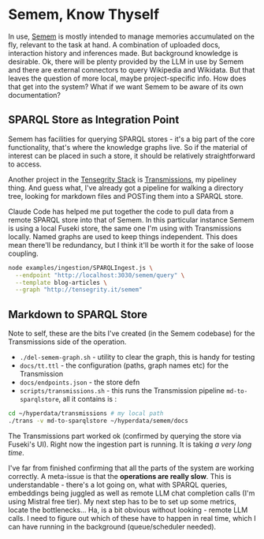 # Semem, Know Thyself

In use, [Semem]() is mostly intended to manage memories accumulated on the fly, relevant to the task at hand. A combination of uploaded docs, interaction history and inferences made. But background knowledge is desirable. Ok, there will be plenty provided by the LLM in use by Semem and there are external connectors to query Wikipedia and Wikidata. But that leaves the question of more local, maybe project-specific info. How does that get into the system? What if we want Semem to be aware of its own documentation?

## SPARQL Store as Integration Point

Semem has facilities for querying SPARQL stores - it's a big part of the core functionality, that's where the knowledge graphs live. So if the material of interest can be placed in such a store, it should be relatively straightforward to access.

Another project in the [Tensegrity Stack](https://github.com/danja/tensegrity) is [Transmissions](https://github.com/danja/transmissions), my pipeliney thing. And guess what, I've already got a pipeline for walking a directory tree, looking for markdown files and POSTing them into a SPARQL store.

Claude Code has helped me put together the code to pull data from a remote SPARQL store into that of Semem. In this particular instance Semem is using a local Fuseki store, the same one I'm using with Transmissions locally. Named graphs are used to keep things independent. This does mean there'll be redundancy, but I think it'll be worth it for the sake of loose coupling.

```sh
node examples/ingestion/SPARQLIngest.js \
  --endpoint "http://localhost:3030/semem/query" \
  --template blog-articles \
  --graph "http://tensegrity.it/semem"
```

## Markdown to SPARQL Store

Note to self, these are the bits I've created (in the Semem codebase) for the Transmissions side of the operation.

* `./del-semem-graph.sh` - utility to clear the graph, this is handy for testing
* `docs/tt.ttl` - the configuration (paths, graph names etc) for the Transmission
* `docs/endpoints.json` - the store defn
* `scripts/transmissions.sh` - this runs the Transmission pipeline `md-to-sparqlstore`, all it contains is :
```sh
cd ~/hyperdata/transmissions # my local path
./trans -v md-to-sparqlstore ~/hyperdata/semem/docs
```

The Transmissions part worked ok (confirmed by querying the store via Fuseki's UI). Right now the ingestion part is running. It is taking *a very long time*.

I've far from finished confirming that all the parts of the system are working correctly. A meta-issue is that the **operations are really slow**. This is understandable - there's a lot going on, what with SPARQL queries, embeddings being juggled as well as remote LLM chat completion calls (I'm using Mistral free tier). My next step has to be to set up some metrics, locate the bottlenecks... Ha, is a bit obvious without looking - remote LLM calls. I need to figure out which of these have to happen in real time, which I can have running in the background (queue/scheduler needed).
